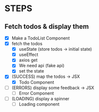 # STEPS

## Fetch todos & display them

- [x] Make a TodoList Component
- [x] fetch the todos
  - [x] useState (store todos -> initial state)
  - [x] useEffect
  - [x] axios get
  - [x] We need api (fake api)
  - [x] set the state
- [x] (SUCCESS) map the todos -> JSX
  - [x] Todo Component
- [ ] (ERRORS) display some feedback -> JSX
  - [ ] Error Component
- [ ] (LOADING) display a spinner
  - [ ] Loading component
